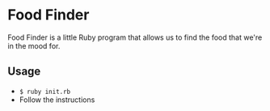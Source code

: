 # Food Finder

Food Finder is a little Ruby program that allows us to find the food that we're in the mood for.

## Usage

* `$ ruby init.rb`
* Follow the instructions
